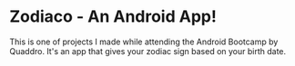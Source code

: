 # Zodiaco - An Android App!
This is one of projects I made while attending the Android Bootcamp by Quaddro. It's an app that gives your zodiac sign based on your birth date.
